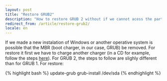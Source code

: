 ```yaml
---
layout: post
title: "Restore GRUB2"
description: "How to restore GRUB 2 without if we cannot acess the partition"
redirect_from: /article/restore-grub2/
locale: en
---
```


If we made a new instalation of Windows or another operative system is possible that the MBR (boot charger, in our case, GRUB) be removed. For restore it first we have to charge another charger (in a CD for example, follow the steps <a href="/article/restore-grub">here</a>). For GRUB 2, the steps to follow are slighly different than for GRUB 1. For restore:

{% highlight bash %}
update-grub
grub-install /dev/sda
{% endhighlight %}
